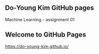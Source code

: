 ## Do-Young Kim GitHub pages
Machine Learning - assignment 01 

## Welcome to GitHub Pages
https://do-young-kim.github.io/
